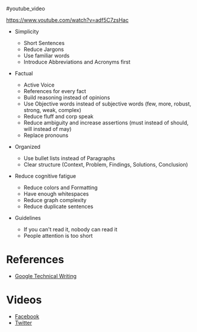 #youtube_video

https://www.youtube.com/watch?v=adf5C7zsHac

+ Simplicity
  + Short Sentences
  + Reduce Jargons
  + Use familiar words
  + Introduce Abbreviations and Acronyms first
 
+ Factual
  + Active Voice
  + References for every fact
  + Build reasoning instead of opinions
  + Use Objective words instead of subjective words (few, more, robust, strong, weak, complex)
  + Reduce fluff and corp speak
  + Reduce ambiguity and increase assertions (must instead of should, will instead of may)
  + Replace pronouns
 
+ Organized
  + Use bullet lists instead of Paragraphs
  + Clear structure (Context, Problem, Findings, Solutions, Conclusion)

 + Reduce cognitive fatigue
   + Reduce colors and Formatting
   + Have enough whitespaces
   + Reduce graph complexity
   + Reduce duplicate sentences
  
 + Guidelines
   + If you can't read it, nobody can read it
   + People attention is too short

 # References

 + [Google Technical Writing](https://developers.google.com/tech-writing)

# Videos
+ [Facebook](https://www.facebook.com/emad.elsaid.hamed/posts/pfbid02EnegMK7FDCfXD1WP5JSz4GzZAnMUhPcdPfQ7zeKMUfaQYFdPTzT7B4mpQV5hQPhYl)
+ [Twitter](https://twitter.com/emad__elsaid/status/1710758394653446443)

